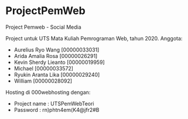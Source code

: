 # ProjectPemWeb
Project Pemweb - Social Media

Project untuk UTS Mata Kuliah Pemrograman Web, tahun 2020.
Anggota:
  - Aurelius Ryo Wang [00000033031]
  - Arida Amalia Rosa [00000026291]
  - Kevin Sherdy Lieanto [00000019959]
  - Michael [00000033572]
  - Ryukin Aranta Lika [00000029240]
  - William [00000028092]
 
Hosting di 000webhosting dengan:
  - Project name : UTSPemWebTeori 
  - Password : rn)phtn4em(K4@jfr2#B
  
 
